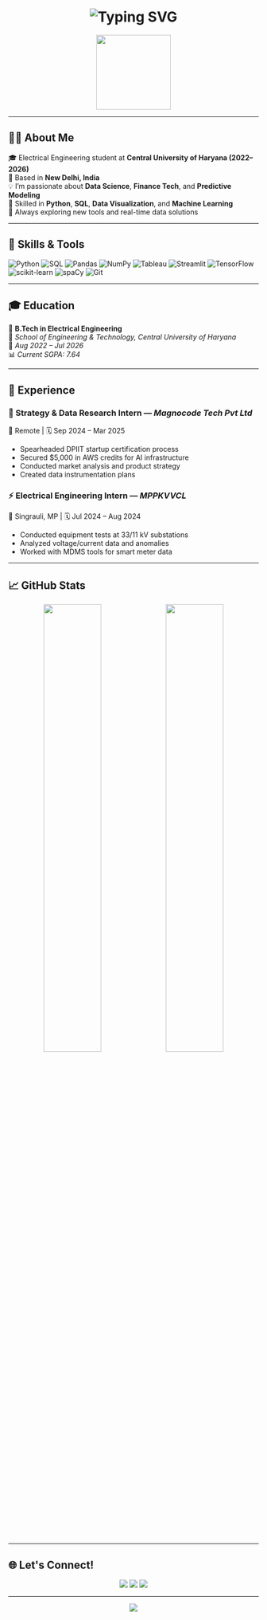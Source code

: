 <h1 align="center">
  <img src="https://readme-typing-svg.demolab.com?font=Fira+Code&weight=500&size=30&pause=1000&color=F76BC5&center=true&vCenter=true&width=550&lines=Hi%2C+I'm+Irika+Ishani;Electrical+Engineering+Student;Data+Analyst+%7C+Python+Developer;Finance+Tech+%7C+ML+Enthusiast" alt="Typing SVG" />
</h1>

<p align="center">
  <img src="https://media.giphy.com/media/du3J3cXyzhj75IOgvA/giphy.gif" width="150" />
</p>

---

## 👩‍💻 About Me

🎓 Electrical Engineering student at **Central University of Haryana (2022–2026)**  
📍 Based in **New Delhi, India**  
💡 I’m passionate about **Data Science**, **Finance Tech**, and **Predictive Modeling**  
🔧 Skilled in **Python**, **SQL**, **Data Visualization**, and **Machine Learning**  
🚀 Always exploring new tools and real-time data solutions

---

## 🔧 Skills & Tools

![Python](https://img.shields.io/badge/Python-3670A0?style=for-the-badge&logo=python&logoColor=white)
![SQL](https://img.shields.io/badge/SQL-025E8C?style=for-the-badge&logo=mysql&logoColor=white)
![Pandas](https://img.shields.io/badge/Pandas-150458?style=for-the-badge&logo=pandas&logoColor=white)
![NumPy](https://img.shields.io/badge/Numpy-013243?style=for-the-badge&logo=numpy&logoColor=white)
![Tableau](https://img.shields.io/badge/Tableau-E97627?style=for-the-badge&logo=tableau&logoColor=white)
![Streamlit](https://img.shields.io/badge/Streamlit-FF4B4B?style=for-the-badge&logo=streamlit&logoColor=white)
![TensorFlow](https://img.shields.io/badge/TensorFlow-FF6F00?style=for-the-badge&logo=tensorflow&logoColor=white)
![scikit-learn](https://img.shields.io/badge/scikit--learn-F7931E?style=for-the-badge&logo=scikit-learn&logoColor=white)
![spaCy](https://img.shields.io/badge/spaCy-09A3D5?style=for-the-badge&logo=spaCy&logoColor=white)
![Git](https://img.shields.io/badge/Git-F1502F?style=for-the-badge&logo=git&logoColor=white)

---

## 🎓 Education

📖 **B.Tech in Electrical Engineering**  
🏫 *School of Engineering & Technology, Central University of Haryana*  
📅 *Aug 2022 – Jul 2026*  
📊 *Current SGPA: 7.64*

---

## 💼 Experience

### 🧠 Strategy & Data Research Intern — *Magnocode Tech Pvt Ltd*  
📍 Remote | 🗓 Sep 2024 – Mar 2025  
- Spearheaded DPIIT startup certification process  
- Secured $5,000 in AWS credits for AI infrastructure  
- Conducted market analysis and product strategy  
- Created data instrumentation plans

### ⚡ Electrical Engineering Intern — *MPPKVVCL*  
📍 Singrauli, MP | 🗓 Jul 2024 – Aug 2024  
- Conducted equipment tests at 33/11 kV substations  
- Analyzed voltage/current data and anomalies  
- Worked with MDMS tools for smart meter data

---

## 📈 GitHub Stats

<p align="center">
  <img src="https://github-readme-stats.vercel.app/api?username=irikaishani&show_icons=true&theme=tokyonight&hide_title=true&hide_border=true" width="48%" />
  <img src="https://github-readme-streak-stats.herokuapp.com/?user=irikaishani&theme=tokyonight&hide_border=true" width="48%" />
</p>

---

## 🌐 Let's Connect!

<p align="center">
  <a href="mailto:ishaniirika5@gmail.com"><img src="https://img.shields.io/badge/Gmail-D14836?style=for-the-badge&logo=gmail&logoColor=white" /></a>
  <a href="https://linkedin.com/in/iriki-ishani-828267307"><img src="https://img.shields.io/badge/LinkedIn-0A66C2?style=for-the-badge&logo=linkedin&logoColor=white" /></a>
  <a href="https://github.com/irikaishani"><img src="https://img.shields.io/badge/GitHub-121011?style=for-the-badge&logo=github&logoColor=white" /></a>
</p>

---

<p align="center">
  <img src="https://quotes-github-readme.vercel.app/api?type=horizontal&theme=radical" />
</p>
